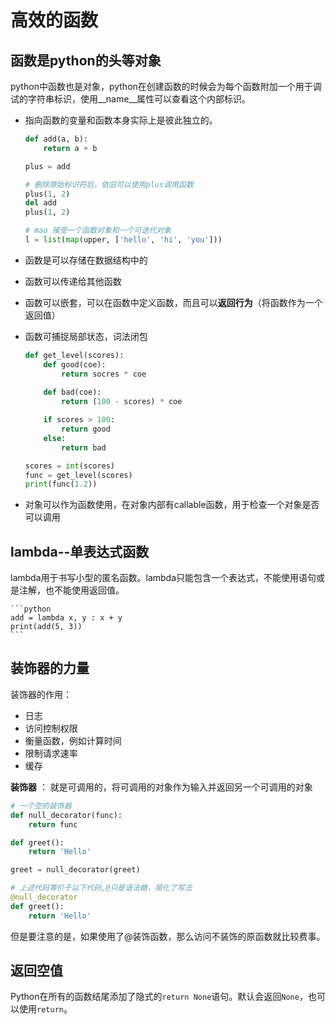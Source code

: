 # 高效的函数

## 函数是python的头等对象

python中函数也是对象，python在创建函数的时候会为每个函数附加一个用于调试的字符串标识，使用__name__属性可以查看这个内部标识。
+ 指向函数的变量和函数本身实际上是彼此独立的。

    ```python
    def add(a, b):
        return a + b

    plus = add

    # 删除原始标识符后，依旧可以使用plus调用函数
    plus(1, 2)
    del add
    plus(1, 2)

    # mao 接受一个函数对象和一个可迭代对象
    l = list(map(upper, ['hello', 'hi', 'you']))
    ```

+ 函数是可以存储在数据结构中的
+ 函数可以传递给其他函数
+ 函数可以嵌套，可以在函数中定义函数，而且可以**返回行为**（将函数作为一个返回值）
+ 函数可捕捉局部状态，词法闭包

    ```python
    def get_level(scores):
        def good(coe):
            return socres * coe
        
        def bad(coe):
            return (100 - scores) * coe

        if scores > 100:
            return good
        else:
            return bad

    scores = int(scores)
    func = get_level(scores)
    print(func(1.2))
    ```
+ 对象可以作为函数使用，在对象内部有callable函数，用于检查一个对象是否可以调用

## lambda--单表达式函数

lambda用于书写小型的匿名函数。lambda只能包含一个表达式，不能使用语句或是注解，也不能使用返回值。

    ```python
    add = lambda x, y : x + y
    print(add(5, 3))
    ```
## 装饰器的力量

装饰器的作用：

+ 日志
+ 访问控制权限
+ 衡量函数，例如计算时间
+ 限制请求速率
+ 缓存

**装饰器** ： 就是可调用的，将可调用的对象作为输入并返回另一个可调用的对象

```python
# 一个空的装饰器
def null_decorator(func):
    return func

def greet():
    return 'Hello'

greet = null_decorator(greet)

# 上述代码等价于以下代码,@只是语法糖，简化了写法
@null_decorator
def greet():
    return 'Hello'
```

但是要注意的是，如果使用了@装饰函数，那么访问不装饰的原函数就比较费事。

## 返回空值

Python在所有的函数结尾添加了隐式的`return None`语句。默认会返回`None`，也可以使用`return`。
